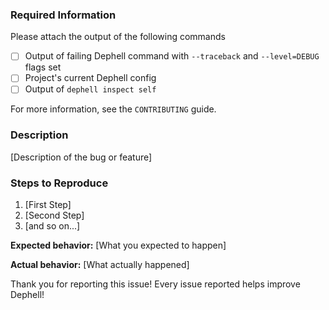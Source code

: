 ### Required Information

Please attach the output of the following commands

* [ ] Output of failing Dephell command with `--traceback` and `--level=DEBUG` flags set
* [ ] Project's current Dephell config
* [ ] Output of `dephell inspect self`

For more information, see the `CONTRIBUTING` guide.

### Description

[Description of the bug or feature]

### Steps to Reproduce

1. [First Step]
2. [Second Step]
3. [and so on...]

**Expected behavior:** [What you expected to happen]

**Actual behavior:** [What actually happened]

Thank you for reporting this issue! Every issue reported helps improve Dephell!
